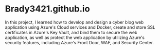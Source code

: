 ﻿# Brady3421.github.io
In this project, I learned how to develop and design a cyber blog web application using Azure's Cloud services and Docker, create and store SSL certificates in Azure's Key Vault, and bind them to secure the web application, as well as protect the web application by utilizing Azure's security features, including Azure's Front Door, WAF, and Security Center.
